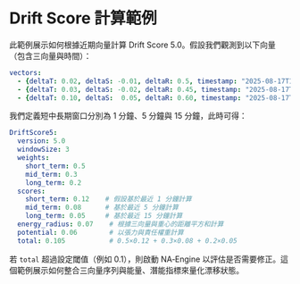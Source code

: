 # Drift Score 計算範例

此範例展示如何根據近期向量計算 Drift Score 5.0。假設我們觀測到以下向量（包含三向量與時間）：

```yaml
vectors:
  - {deltaT: 0.02, deltaS: -0.01, deltaR: 0.5, timestamp: "2025-08-17T12:00:00Z"}
  - {deltaT: 0.03, deltaS: -0.02, deltaR: 0.45, timestamp: "2025-08-17T12:01:00Z"}
  - {deltaT: 0.10, deltaS:  0.05, deltaR: 0.60, timestamp: "2025-08-17T12:02:00Z"}
```

我們定義短中長期窗口分別為 1 分鐘、5 分鐘與 15 分鐘，此時可得：

```yaml
DriftScore5:
  version: 5.0
  windowSize: 3
  weights:
    short_term: 0.5
    mid_term: 0.3
    long_term: 0.2
  scores:
    short_term: 0.12    # 假設基於最近 1 分鐘計算
    mid_term: 0.08      # 基於最近 5 分鐘計算
    long_term: 0.05     # 基於最近 15 分鐘計算
  energy_radius: 0.07    # 根據三向量與重心的距離平方和計算
  potential: 0.06        # 以張力與責任權重計算
  total: 0.105           # 0.5×0.12 + 0.3×0.08 + 0.2×0.05
```

若 `total` 超過設定閾值（例如 0.1），則啟動 NA‑Engine 以評估是否需要修正。這個範例展示如何整合三向量序列與能量、潛能指標來量化漂移狀態。